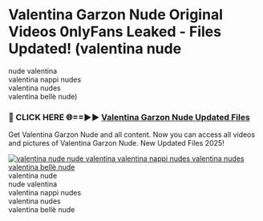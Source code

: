 # Valentina Garzon Nude Original Videos 0nlyFans Leaked - Files Updated! (valentina nude<br>
nude valentina<br>
valentina nappi nudes<br>
valentina nudes<br>
valentina bellè nude)

<h3>🔴 CLICK HERE 🌐==►► <a href="https://tinyurl.com/2p9ay9w9" rel="nofollow">Valentina Garzon Nude Updated Files</a></h3>

Get Valentina Garzon Nude and all content. Now you can access all videos and pictures of Valentina Garzon Nude. New Updated Files 2025!

[![valentina nude<br>
nude valentina<br>
valentina nappi nudes<br>
valentina nudes<br>
valentina bellè nude](https://i.imgur.com/KQgVmj3.gif)](https://tinyurl.com/2p9ay9w9)
valentina nude<br>
nude valentina<br>
valentina nappi nudes<br>
valentina nudes<br>
valentina bellè nude